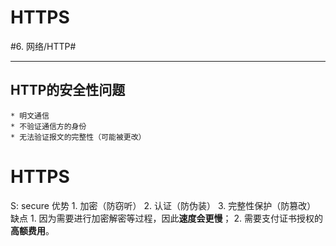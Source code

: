 # HTTPS
#6. 网络/HTTP#
- - - -
## HTTP的安全性问题
	* 明文通信
	* 不验证通信方的身份
	* 无法验证报文的完整性（可能被更改）
# HTTPS
S: secure
优势
	1. 加密（防窃听）
	2. 认证（防伪装）
	3. 完整性保护（防篡改）
缺点
	1. 因为需要进行加密解密等过程，因此**速度会更慢**；
	2. 需要支付证书授权的**高额费用**。
